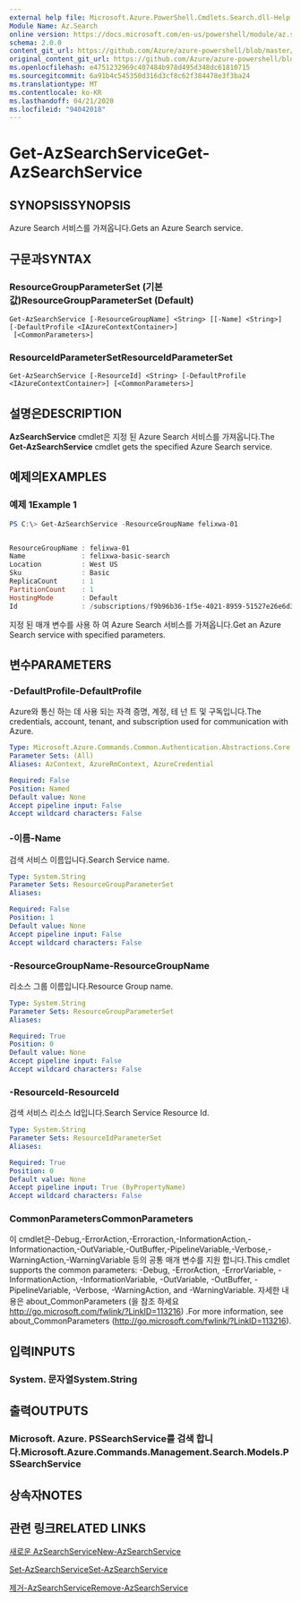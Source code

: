 ```yaml
---
external help file: Microsoft.Azure.PowerShell.Cmdlets.Search.dll-Help.xml
Module Name: Az.Search
online version: https://docs.microsoft.com/en-us/powershell/module/az.search/get-azsearchservice
schema: 2.0.0
content_git_url: https://github.com/Azure/azure-powershell/blob/master/src/Search/Search/help/Get-AzSearchService.md
original_content_git_url: https://github.com/Azure/azure-powershell/blob/master/src/Search/Search/help/Get-AzSearchService.md
ms.openlocfilehash: e4751232969c407484b978d495d348dc61810715
ms.sourcegitcommit: 6a91b4c545350d316d3cf8c62f384478e3f3ba24
ms.translationtype: MT
ms.contentlocale: ko-KR
ms.lasthandoff: 04/21/2020
ms.locfileid: "94042018"
---
```

# <span data-ttu-id="02823-101">Get-AzSearchService</span><span class="sxs-lookup"><span data-stu-id="02823-101">Get-AzSearchService</span></span>

## <span data-ttu-id="02823-102">SYNOPSIS</span><span class="sxs-lookup"><span data-stu-id="02823-102">SYNOPSIS</span></span>
<span data-ttu-id="02823-103">Azure Search 서비스를 가져옵니다.</span><span class="sxs-lookup"><span data-stu-id="02823-103">Gets an Azure Search service.</span></span>

## <span data-ttu-id="02823-104">구문과</span><span class="sxs-lookup"><span data-stu-id="02823-104">SYNTAX</span></span>

### <span data-ttu-id="02823-105">ResourceGroupParameterSet (기본값)</span><span class="sxs-lookup"><span data-stu-id="02823-105">ResourceGroupParameterSet (Default)</span></span>
```
Get-AzSearchService [-ResourceGroupName] <String> [[-Name] <String>] [-DefaultProfile <IAzureContextContainer>]
 [<CommonParameters>]
```

### <span data-ttu-id="02823-106">ResourceIdParameterSet</span><span class="sxs-lookup"><span data-stu-id="02823-106">ResourceIdParameterSet</span></span>
```
Get-AzSearchService [-ResourceId] <String> [-DefaultProfile <IAzureContextContainer>] [<CommonParameters>]
```

## <span data-ttu-id="02823-107">설명은</span><span class="sxs-lookup"><span data-stu-id="02823-107">DESCRIPTION</span></span>
<span data-ttu-id="02823-108">**AzSearchService** cmdlet은 지정 된 Azure Search 서비스를 가져옵니다.</span><span class="sxs-lookup"><span data-stu-id="02823-108">The **Get-AzSearchService** cmdlet gets the specified Azure Search service.</span></span>

## <span data-ttu-id="02823-109">예제의</span><span class="sxs-lookup"><span data-stu-id="02823-109">EXAMPLES</span></span>

### <span data-ttu-id="02823-110">예제 1</span><span class="sxs-lookup"><span data-stu-id="02823-110">Example 1</span></span>
```powershell
PS C:\> Get-AzSearchService -ResourceGroupName felixwa-01


ResourceGroupName : felixwa-01
Name              : felixwa-basic-search
Location          : West US
Sku               : Basic
ReplicaCount      : 1
PartitionCount    : 1
HostingMode       : Default
Id                : /subscriptions/f9b96b36-1f5e-4021-8959-51527e26e6d3/resourceGroups/felixwa-01/providers/Microsoft.Search/searchServices/felixwa-basic-search
```

<span data-ttu-id="02823-111">지정 된 매개 변수를 사용 하 여 Azure Search 서비스를 가져옵니다.</span><span class="sxs-lookup"><span data-stu-id="02823-111">Get an Azure Search service with specified parameters.</span></span>

## <span data-ttu-id="02823-112">변수</span><span class="sxs-lookup"><span data-stu-id="02823-112">PARAMETERS</span></span>

### <span data-ttu-id="02823-113">-DefaultProfile</span><span class="sxs-lookup"><span data-stu-id="02823-113">-DefaultProfile</span></span>
<span data-ttu-id="02823-114">Azure와 통신 하는 데 사용 되는 자격 증명, 계정, 테 넌 트 및 구독입니다.</span><span class="sxs-lookup"><span data-stu-id="02823-114">The credentials, account, tenant, and subscription used for communication with Azure.</span></span>

```yaml
Type: Microsoft.Azure.Commands.Common.Authentication.Abstractions.Core.IAzureContextContainer
Parameter Sets: (All)
Aliases: AzContext, AzureRmContext, AzureCredential

Required: False
Position: Named
Default value: None
Accept pipeline input: False
Accept wildcard characters: False
```

### <span data-ttu-id="02823-115">-이름</span><span class="sxs-lookup"><span data-stu-id="02823-115">-Name</span></span>
<span data-ttu-id="02823-116">검색 서비스 이름입니다.</span><span class="sxs-lookup"><span data-stu-id="02823-116">Search Service name.</span></span>

```yaml
Type: System.String
Parameter Sets: ResourceGroupParameterSet
Aliases:

Required: False
Position: 1
Default value: None
Accept pipeline input: False
Accept wildcard characters: False
```

### <span data-ttu-id="02823-117">-ResourceGroupName</span><span class="sxs-lookup"><span data-stu-id="02823-117">-ResourceGroupName</span></span>
<span data-ttu-id="02823-118">리소스 그룹 이름입니다.</span><span class="sxs-lookup"><span data-stu-id="02823-118">Resource Group name.</span></span>

```yaml
Type: System.String
Parameter Sets: ResourceGroupParameterSet
Aliases:

Required: True
Position: 0
Default value: None
Accept pipeline input: False
Accept wildcard characters: False
```

### <span data-ttu-id="02823-119">-ResourceId</span><span class="sxs-lookup"><span data-stu-id="02823-119">-ResourceId</span></span>
<span data-ttu-id="02823-120">검색 서비스 리소스 Id입니다.</span><span class="sxs-lookup"><span data-stu-id="02823-120">Search Service Resource Id.</span></span>

```yaml
Type: System.String
Parameter Sets: ResourceIdParameterSet
Aliases:

Required: True
Position: 0
Default value: None
Accept pipeline input: True (ByPropertyName)
Accept wildcard characters: False
```

### <span data-ttu-id="02823-121">CommonParameters</span><span class="sxs-lookup"><span data-stu-id="02823-121">CommonParameters</span></span>
<span data-ttu-id="02823-122">이 cmdlet은-Debug,-ErrorAction,-Erroraction,-InformationAction,-Informationaction,-OutVariable,-OutBuffer,-PipelineVariable,-Verbose,-WarningAction,-WarningVariable 등의 공통 매개 변수를 지원 합니다.</span><span class="sxs-lookup"><span data-stu-id="02823-122">This cmdlet supports the common parameters: -Debug, -ErrorAction, -ErrorVariable, -InformationAction, -InformationVariable, -OutVariable, -OutBuffer, -PipelineVariable, -Verbose, -WarningAction, and -WarningVariable.</span></span> <span data-ttu-id="02823-123">자세한 내용은 about_CommonParameters (을 참조 하세요 http://go.microsoft.com/fwlink/?LinkID=113216) .</span><span class="sxs-lookup"><span data-stu-id="02823-123">For more information, see about_CommonParameters (http://go.microsoft.com/fwlink/?LinkID=113216).</span></span>

## <span data-ttu-id="02823-124">입력</span><span class="sxs-lookup"><span data-stu-id="02823-124">INPUTS</span></span>

### <span data-ttu-id="02823-125">System. 문자열</span><span class="sxs-lookup"><span data-stu-id="02823-125">System.String</span></span>

## <span data-ttu-id="02823-126">출력</span><span class="sxs-lookup"><span data-stu-id="02823-126">OUTPUTS</span></span>

### <span data-ttu-id="02823-127">Microsoft. Azure. PSSearchService를 검색 합니다.</span><span class="sxs-lookup"><span data-stu-id="02823-127">Microsoft.Azure.Commands.Management.Search.Models.PSSearchService</span></span>

## <span data-ttu-id="02823-128">상속자</span><span class="sxs-lookup"><span data-stu-id="02823-128">NOTES</span></span>

## <span data-ttu-id="02823-129">관련 링크</span><span class="sxs-lookup"><span data-stu-id="02823-129">RELATED LINKS</span></span>

[<span data-ttu-id="02823-130">새로운 AzSearchService</span><span class="sxs-lookup"><span data-stu-id="02823-130">New-AzSearchService</span></span>](./New-AzSearchService.md)

[<span data-ttu-id="02823-131">Set-AzSearchService</span><span class="sxs-lookup"><span data-stu-id="02823-131">Set-AzSearchService</span></span>](./Set-AzSearchService.md)

[<span data-ttu-id="02823-132">제거-AzSearchService</span><span class="sxs-lookup"><span data-stu-id="02823-132">Remove-AzSearchService</span></span>](./Remove-AzSearchService.md)